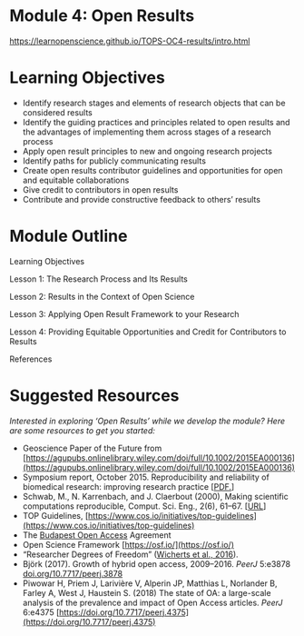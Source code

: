 

# Module 4: Open Results
https://learnopenscience.github.io/TOPS-OC4-results/intro.html

# Learning Objectives
* Identify research stages and elements of research objects that can be considered results
* Identify the guiding practices and principles related to open results and the advantages of implementing them across stages of a research process
* Apply open result principles to new and ongoing research projects
* Identify paths for publicly communicating results
* Create open results contributor guidelines and opportunities for open and equitable collaborations
* Give credit to contributors in open results
* Contribute and provide constructive feedback to others’ results

# Module Outline 
Learning Objectives

Lesson 1: The Research Process and Its Results

Lesson 2: Results in the Context of Open Science

Lesson 3: Applying Open Result Framework to your Research

Lesson 4: Providing Equitable Opportunities and Credit for Contributors to Results

References

# Suggested Resources 
*Interested in exploring ‘Open Results’ while we develop the module? Here are some resources to get you started:*
* Geoscience Paper of the Future from [https://agupubs.onlinelibrary.wiley.com/doi/full/10.1002/2015EA000136](https://agupubs.onlinelibrary.wiley.com/doi/full/10.1002/2015EA000136)
* Symposium report, October 2015. Reproducibility and reliability of biomedical research: improving research practice [[PDF.](https://acmedsci.ac.uk/viewFile/56314e40aac61.pdf)]
* Schwab, M., N. Karrenbach, and J. Claerbout (2000), Making scientific computations reproducible, Comput. Sci. Eng., 2(6), 61–67. [[URL](http://sep.stanford.edu/lib/exe/fetch.php?id=sep%3Aresearch%3Areproducible&cache=cache&media=sep:research:reproducible:cip.pdf)]
* TOP Guidelines, [https://www.cos.io/initiatives/top-guidelines](https://www.cos.io/initiatives/top-guidelines)
* The [Budapest Open Access](http://www.budapestopenaccessinitiative.org/read) Agreement
* Open Science Framework [https://osf.io/](https://osf.io/)
* “Researcher Degrees of Freedom” ([Wicherts et al., 2016](https://doi.org/10/gc5sjn)).
* Björk (2017). Growth of hybrid open access, 2009–2016. _PeerJ_ 5:e3878 [doi.org/10.7717/peerj.3878](https://doi.org/10.7717/peerj.3878)
* Piwowar H, Priem J, Larivière V, Alperin JP, Matthias L, Norlander B, Farley A, West J, Haustein S. (2018) The state of OA: a large-scale analysis of the prevalence and impact of Open Access articles. _PeerJ_ 6:e4375 [https://doi.org/10.7717/peerj.4375](https://doi.org/10.7717/peerj.4375)


